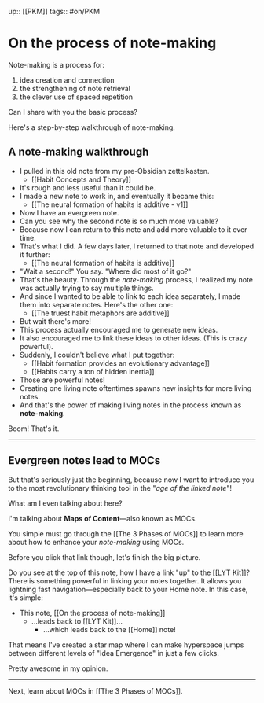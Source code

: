 up:: [[PKM]]
tags:: #on/PKM 

# On the process of note-making
Note-making is a process for:
 
 1. idea creation and connection
 2. the strengthening of note retrieval
 3. the clever use of spaced repetition

Can I share with you the basic process?

Here's a step-by-step walkthrough of note-making.

## A note-making walkthrough
- I pulled in this old note from my pre-Obsidian zettelkasten. 
	- [[Habit Concepts and Theory]]
- It's rough and less useful than it could be.
- I made a new note to work in, and eventually it became this:
	- [[The neural formation of habits is additive - v1]]
- Now I have an evergreen note.
- Can you see why the second note is so much more valuable?
- Because now I can return to this note and add more valuable to it over time. 
- That's what I did. A few days later, I returned to that note and developed it further:
	- [[The neural formation of habits is additive]]
- "Wait a second!" You say. "Where did most of it go?"
- That's the beauty. Through the *note-making* process, I realized my note was actually trying to say multiple things. 
- And since I wanted to be able to link to each idea separately, I made them into separate notes. Here's the other one:
	- [[The truest habit metaphors are additive]]
- But wait there's more! 
- This process actually encouraged me to generate new ideas.
- It also encouraged me to link these ideas to other ideas. (This is crazy powerful). 
- Suddenly, I couldn't believe what I put together:
	- [[Habit formation provides an evolutionary advantage]]
	- [[Habits carry a ton of hidden inertia]]
- Those are powerful notes!
- Creating one living note oftentimes spawns new insights for more living notes.
- And that's the power of making living notes in the process known as **note-making**.

Boom! That's it. 

---

## Evergreen notes lead to MOCs
But that's seriously just the beginning, because now I want to introduce you to the most revolutionary thinking tool in the "*age of the linked note*"!

What am I even talking about here?  

I'm talking about **Maps of Content**—also known as MOCs.

You simple must go through the [[The 3 Phases of MOCs]] to learn more about how to enhance your *note-making* using MOCs.

Before you click that link though, let's finish the big picture. 

Do you see at the top of this note, how I have a link "up" to the [[LYT Kit]]? There is something powerful in linking your notes together. It allows you lightning fast navigation—especially back to your Home note. In this case, it's simple:

- This note, [[On the process of note-making]]
	- ...leads back to [[LYT Kit]]...
		- ...which leads back to the [[Home]] note!

That means I've created a star map where I can make hyperspace jumps between different levels of "Idea Emergence" in just a few clicks.

Pretty awesome in my opinion.

---

Next, learn about MOCs in [[The 3 Phases of MOCs]].

